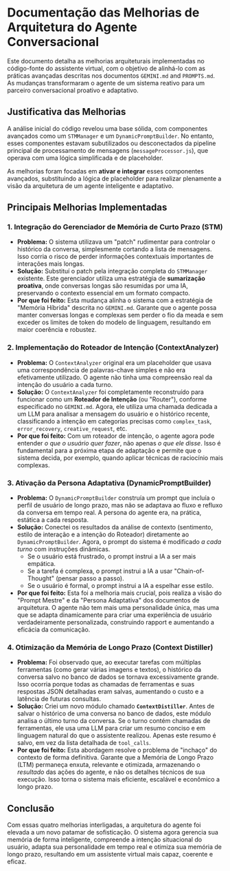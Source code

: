 # Documentação das Melhorias de Arquitetura do Agente Conversacional

Este documento detalha as melhorias arquiteturais implementadas no código-fonte do assistente virtual, com o objetivo de alinhá-lo com as práticas avançadas descritas nos documentos `GEMINI.md` and `PROMPTS.md`. As mudanças transformaram o agente de um sistema reativo para um parceiro conversacional proativo e adaptativo.

## Justificativa das Melhorias

A análise inicial do código revelou uma base sólida, com componentes avançados como um `STMManager` e um `DynamicPromptBuilder`. No entanto, esses componentes estavam subutilizados ou desconectados da pipeline principal de processamento de mensagens (`messageProcessor.js`), que operava com uma lógica simplificada e de placeholder.

As melhorias foram focadas em **ativar e integrar** esses componentes avançados, substituindo a lógica de placeholder para realizar plenamente a visão da arquitetura de um agente inteligente e adaptativo.

## Principais Melhorias Implementadas

### 1. Integração do Gerenciador de Memória de Curto Prazo (STM)

*   **Problema:** O sistema utilizava um "patch" rudimentar para controlar o histórico da conversa, simplesmente cortando a lista de mensagens. Isso corria o risco de perder informações contextuais importantes de interações mais longas.
*   **Solução:** Substituí o patch pela integração completa do `STMManager` existente. Este gerenciador utiliza uma estratégia de **sumarização proativa**, onde conversas longas são resumidas por uma IA, preservando o contexto essencial em um formato compacto.
*   **Por que foi feito:** Esta mudança alinha o sistema com a estratégia de "Memória Híbrida" descrita no `GEMINI.md`. Garante que o agente possa manter conversas longas e complexas sem perder o fio da meada e sem exceder os limites de token do modelo de linguagem, resultando em maior coerência e robustez.

### 2. Implementação do Roteador de Intenção (ContextAnalyzer)

*   **Problema:** O `ContextAnalyzer` original era um placeholder que usava uma correspondência de palavras-chave simples e não era efetivamente utilizado. O agente não tinha uma compreensão real da intenção do usuário a cada turno.
*   **Solução:** O `ContextAnalyzer` foi completamente reconstruído para funcionar como um **Roteador de Intenção** (ou "Router"), conforme especificado no `GEMINI.md`. Agora, ele utiliza uma chamada dedicada a um LLM para analisar a mensagem do usuário e o histórico recente, classificando a intenção em categorias precisas como `complex_task`, `error_recovery`, `creative_request`, etc.
*   **Por que foi feito:** Com um roteador de intenção, o agente agora pode entender *o que o usuário quer fazer*, não apenas *o que ele disse*. Isso é fundamental para a próxima etapa de adaptação e permite que o sistema decida, por exemplo, quando aplicar técnicas de raciocínio mais complexas.

### 3. Ativação da Persona Adaptativa (DynamicPromptBuilder)

*   **Problema:** O `DynamicPromptBuilder` construía um prompt que incluía o perfil de usuário de longo prazo, mas não se adaptava ao fluxo e refluxo da conversa em tempo real. A persona do agente era, na prática, estática a cada resposta.
*   **Solução:** Conectei os resultados da análise de contexto (sentimento, estilo de interação e a intenção do Roteador) diretamente ao `DynamicPromptBuilder`. Agora, o prompt do sistema é modificado *a cada turno* com instruções dinâmicas.
    *   Se o usuário está frustrado, o prompt instrui a IA a ser mais empática.
    *   Se a tarefa é complexa, o prompt instrui a IA a usar "Chain-of-Thought" (pensar passo a passo).
    *   Se o usuário é formal, o prompt instrui a IA a espelhar esse estilo.
*   **Por que foi feito:** Esta foi a melhoria mais crucial, pois realiza a visão do "Prompt Mestre" e da "Persona Adaptativa" dos documentos de arquitetura. O agente não tem mais uma personalidade única, mas uma que se adapta dinamicamente para criar uma experiência de usuário verdadeiramente personalizada, construindo rapport e aumentando a eficácia da comunicação.

### 4. Otimização da Memória de Longo Prazo (Context Distiller)

*   **Problema:** Foi observado que, ao executar tarefas com múltiplas ferramentas (como gerar várias imagens e textos), o histórico da conversa salvo no banco de dados se tornava excessivamente grande. Isso ocorria porque todas as chamadas de ferramentas e suas respostas JSON detalhadas eram salvas, aumentando o custo e a latência de futuras consultas.
*   **Solução:** Criei um novo módulo chamado **`ContextDistiller`**. Antes de salvar o histórico de uma conversa no banco de dados, este módulo analisa o último turno da conversa. Se o turno contém chamadas de ferramentas, ele usa uma LLM para criar um resumo conciso e em linguagem natural do que o assistente realizou. Apenas este resumo é salvo, em vez da lista detalhada de `tool_calls`.
*   **Por que foi feito:** Esta abordagem resolve o problema de "inchaço" do contexto de forma definitiva. Garante que a Memória de Longo Prazo (LTM) permaneça enxuta, relevante e otimizada, armazenando o *resultado* das ações do agente, e não os detalhes técnicos de sua execução. Isso torna o sistema mais eficiente, escalável e econômico a longo prazo.

## Conclusão

Com essas quatro melhorias interligadas, a arquitetura do agente foi elevada a um novo patamar de sofisticação. O sistema agora gerencia sua memória de forma inteligente, compreende a intenção situacional do usuário, adapta sua personalidade em tempo real e otimiza sua memória de longo prazo, resultando em um assistente virtual mais capaz, coerente e eficaz.
